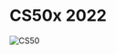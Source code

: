 # CS50x 2022
![CS50](https://1.bp.blogspot.com/-j_HbKdoVP98/YLmyaJsPVKI/AAAAAAAAC0E/AcrBmFFR3mUkouNtpUmim3k53M0wqWIjQCLcBGAsYHQ/s1200/cs50x.png "CS50x 2022")
